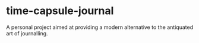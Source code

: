 # time-capsule-journal
A personal project aimed at providing a modern alternative to the antiquated art of journalling.
